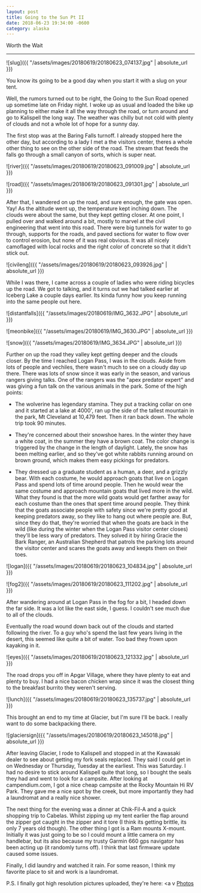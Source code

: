 ```yaml
---
layout: post
title: Going to the Sun Pt II
date: 2018-06-23 19:34:00 -0600
category: alaska
---
```


Worth the Wait

---


![slug]({{ "/assets/images/20180619/20180623_074137.jpg" | absolute_url }})

You know its going to be a good day when you start it with a slug on your tent.

Well, the rumors turned out to be right, the Going to the Sun Road opened up sometime late on Friday night.  I woke up as usual and loaded the bike up planning to either make it all the way through the road, or turn around and go to Kalispell the long way.  The weather was chilly but not cold with plenty of clouds and not a whole lot of hope for a sunny day.  

The first stop was at the Baring Falls turnoff.  I already stopped here the other day, but according to a lady I met a the visitors center, theres a whole other thing to see on the other side of the road.  The stream that feeds the falls go through a small canyon of sorts, which is super neat.  

![river]({{ "/assets/images/20180619/20180623_091009.jpg" | absolute_url }})

![road]({{ "/assets/images/20180619/20180623_091301.jpg" | absolute_url }})

After that, I wandered on up the road, and sure enough, the gate was open.  Yay!  As the altitude went up, the temperature kept inching down.  The clouds were about the same, but they kept getting closer.  At one point, I pulled over and walked around a bit, mostly to marvel at the civil engineering that went into this road.  There were big tunnels for water to go through, supports for the roads, and paved sections for water to flow over to control erosion, but none of it was real obvious.  It was all nicely camoflaged with local rocks and the right color of concrete so that it didn't stick out.

![civileng]({{ "/assets/images/20180619/20180623_093926.jpg" | absolute_url }})

While I was there, I came across a couple of ladies who were riding bicycles up the road.  We got to talking, and it turns out we had talked earlier at Iceberg Lake a couple days earlier.  Its kinda funny how you keep running into the same people out here.

![distantfalls]({{ "/assets/images/20180619/IMG_3632.JPG" | absolute_url }})

![meonbike]({{ "/assets/images/20180619/IMG_3630.JPG" | absolute_url }})

![snow]({{ "/assets/images/20180619/IMG_3634.JPG" | absolute_url }})

Further on up the road they valley kept getting deeper and the clouds closer.  By the time I reached Logan Pass, I was in the clouds.  Aside from lots of people and vechiles, there wasn't much to see on a cloudy day up there.  There was lots of snow since it was early in the season, and various rangers giving talks.  One of the rangers was the "apex predator expert" and was giving a fun talk on the various animals in the park.  Some of the high points:

* The wolverine has legendary stamina.  They put a tracking collar on one and it started at a lake at 4000', ran up the side of the tallest mountain in the park, Mt Cleveland at 10,479 feet.  Then it ran back down.  The whole trip took 90 minutes.

* They're concerned about their snowshoe hares.  In the winter they have a white coat, in the summer they have a brown coat.  The color change is triggered by the change in the length of daylight.  Lately, the snow has been melting earlier, and so they've got white rabbits running around on brown ground, which makes them easy pickings for predators.

* They dressed up a graduate student as a human, a deer, and a grizzly bear.  With each costume, he would approach goats that live on Logan Pass and spend lots of time around people.  Then he would wear the same costume and approach mountain goats that lived more in the wild.  What they found is that the more wild goats would get farther away for each costume than the ones that spent time around people.  They think that the goats associate people with safety since we're pretty good at keeping predators away, so they like to hang out where people are.  But, since they do that, they're worried that when the goats are back in the wild (like during the winter when the Logan Pass visitor center closes) they'll be less wary of predators.  They solved it by hiring Gracie the Bark Ranger, an Australian Shepherd that patrols the parking lots around the visitor center and scares the goats away and keepts them on their toes.

![logan]({{ "/assets/images/20180619/20180623_104834.jpg" | absolute_url }})

![fog2]({{ "/assets/images/20180619/20180623_111202.jpg" | absolute_url }})

After wandering around at Logan Pass in the fog for a bit, I headed down the far side.  It was a lot like the east side, I guess.  I couldn't see much due to all of the clouds.  

Eventually the road wound down back out of the clouds and started following the river.  To a guy who's spend the last few years living in the desert, this seemed like quite a bit of water.  Too bad they frown upon kayaking in it.

![eyes]({{ "/assets/images/20180619/20180623_121332.jpg" | absolute_url }})

The road drops you off in Apgar Village, where they have plenty to eat and plenty to buy.  I had a nice bacon chicken wrap since it was the closest thing to the breakfast burrito they weren't serving.

![lunch]({{ "/assets/images/20180619/20180623_135737.jpg" | absolute_url }})

This brought an end to my time at Glacier, but I'm sure I'll be back.  I really want to do some backpacking there.

![glaciersign]({{ "/assets/images/20180619/20180623_145018.jpg" | absolute_url }})

After leaving Glacier, I rode to Kalispell and stopped in at the Kawasaki dealer to see about getting my fork seals replaced.  They said I could get in on Wednesday or Thursday, Tuesday at the earliest.  This was Saturday.  I had no desire to stick around Kalispell quite that long, so I bought the seals they had and went to look for a campsite.  After looking at campendium.com, I got a nice cheap campsite at the Rocky Mountain Hi RV Park.  They gave me a nice spot by the creek, but more importantly they had a laundromat and a really nice shower.

The next thing for the evening was a dinner at Chik-Fil-A and a quick shopping trip to Cabelas.  Whilst zipping up my tent earlier the flap around the zipper got caught in the zipper and it tore (I think its getting brittle, its only 7 years old though).  The other thing I got is a Ram mounts X-mount.  Initially it was just going to be so I could mount a little camera on my handlebar, but its also because my trusty Garmin 660 gps navigator has been acting up (it randomly turns off).  I think that last firmware update caused some issues.  

Finally, I did laundry and watched it rain.  For some reason, I think my favorite place to sit and work is a laundromat.



P.S.  I finally got high resolution pictures uploaded, they're here: <a v
<a href="https://www.flickr.com/photos/36630181@N06/albums/72157696709375771" >Photos</a>

